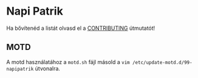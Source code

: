 Napi Patrik
===========

Ha bővítenéd a listát olvasd el a [CONTRIBUTING](CONTRIBUTING.md) útmutatót!

MOTD
----

A motd használatához a `motd.sh` fájl másold a `vim /etc/update-motd.d/99-napipatrik` útvonalra.

